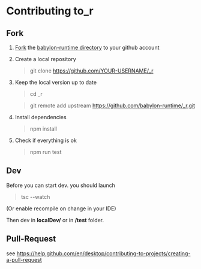 # Contributing to_r

## Fork

1. [Fork](https://help.github.com/en/articles/fork-a-repo)  the [babylon-runtime directory](https://github.com/babylon-runtime/_r) to your github account 
2. Create a local repository 
    > git clone https://github.com/YOUR-USERNAME/_r
3. Keep the local version up to date
    > cd _r        
                                                                                                                     
    > git remote add upstream https://github.com/babylon-runtime/_r.git
4. Install dependencies
    > npm install
5. Check if everything is ok
    > npm run test

## Dev 

Before you can start dev. you should launch
> tsc --watch

(Or enable recompile on change in your IDE)

Then dev in **localDev/** or in **/test** folder.

## Pull-Request

see https://help.github.com/en/desktop/contributing-to-projects/creating-a-pull-request



